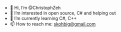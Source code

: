 - 👋 Hi, I’m @ChristophZeh
- 👀 I’m interested in open source, C# and helping out
- 🌱 I’m currently learning C#, C++
- 📫 How to reach me: skohbig@gmail.com

<!---
ChristophZeh/ChristophZeh is a ✨ special ✨ repository because its `README.md` (this file) appears on your GitHub profile.
You can click the Preview link to take a look at your changes.
--->
